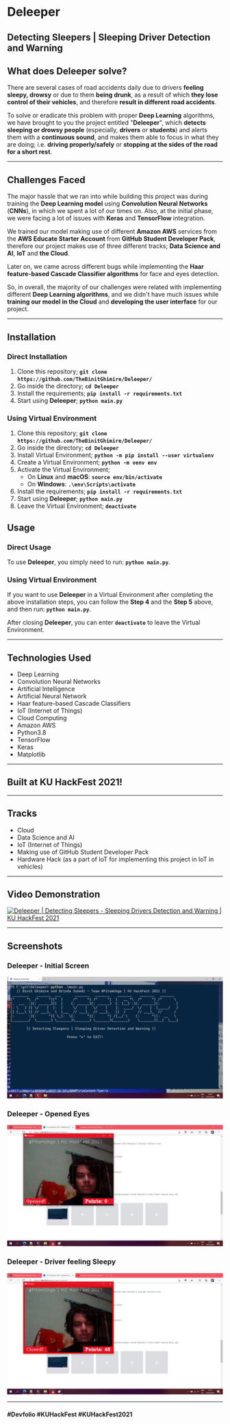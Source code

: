 # Deleeper

## Detecting Sleepers | Sleeping Driver Detection and Warning

## What does Deleeper solve?
There are several cases of road accidents daily due to drivers **feeling sleepy, drowsy** or due to them **being drunk**, as a result of which **they lose control of their vehicles**, and therefore **result in different road accidents**.

To solve or eradicate this problem with proper **Deep Learning** algorithms, we have brought to you the project entitled "**Deleeper**", which **detects sleeping or drowsy people** (especially, **drivers** or **students**) and alerts them with a **continuous sound**, and makes them able to focus in what they are doing; i.e. **driving properly/safely** or **stopping at the sides of the road for a short rest**.

***

## Challenges Faced
The major hassle that we ran into while building this project was during training the **Deep Learning model** using **Convolution Neural Networks** (**CNNs**), in which we spent a lot of our times on. Also, at the initial phase, we were facing a lot of issues with **Keras** and **TensorFlow** integration. 

We trained our model making use of different **Amazon AWS** services from the **AWS Educate Starter Account** from **GitHub Student Developer Pack**, therefore our project makes use of three different tracks; **Data Science and AI**, **IoT** and **the Cloud**. 

Later on, we came across different bugs while implementing the **Haar feature-based Cascade Classifier algorithms** for face and eyes detection.

So, in overall, the majority of our challenges were related with implementing different **Deep Learning algorithms**, and we didn't have much issues while **training our model in the Cloud** and **developing the user interface** for our project.

***

## Installation
### Direct Installation
1. Clone this repository; **`git clone https://github.com/TheBinitGhimire/Deleeper/`**
2. Go inside the directory; **`cd Deleeper`**
3. Install the requirements; **`pip install -r requirements.txt`**
4. Start using **Deleeper**; **`python main.py`**

### Using Virtual Environment
1. Clone this repository; **`git clone https://github.com/TheBinitGhimire/Deleeper/`**
2. Go inside the directory; **`cd Deleeper`**
3. Install Virtual Environment; **`python -m pip install --user virtualenv`**
4. Create a Virtual Environment; **`python -m venv env`**
5. Activate the Virtual Environment;
    - On **Linux** and **macOS**: **`source env/bin/activate`**
    - On **Windows**: **`.\env\Scripts\activate`**
6. Install the requirements; **`pip install -r requirements.txt`**
7. Start using **Deleeper**; **`python main.py`**
8. Leave the Virtual Environment; **`deactivate`**

## Usage
### Direct Usage
To use **Deleeper**, you simply need to run: **`python main.py`**.

### Using Virtual Environment
If you want to use **Deleeper** in a Virtual Environment after completing the above installation steps, you can follow the **Step 4** and the **Step 5** above, and then run: **`python main.py`**.

After closing **Deleeper**, you can enter **`deactivate`** to leave the Virtual Environment.

***

## Technologies Used
* Deep Learning
* Convolution Neural Networks
* Artificial Intelligence
* Artificial Neural Network
* Haar feature-based Cascade Classifiers
* IoT (Internet of Things)
* Cloud Computing
* Amazon AWS
* Python3.8
* TensorFlow
* Keras
* Matplotlib

***

## Built at KU HackFest 2021!

***

## Tracks
* Cloud
* Data Science and AI
* IoT (Internet of Things)
* Making use of GitHub Student Developer Pack
* Hardware Hack (as a part of IoT for implementing this project in IoT in vehicles)

***

## Video Demonstration
[![Deleeper | Detecting Sleepers - Sleeping Drivers Detection and Warning | KU HackFest 2021](https://i.ytimg.com/vi/WewO8QmnJJE/maxresdefault.jpg)](https://youtu.be/WewO8QmnJJE)

***

## Screenshots

### Deleeper - Initial Screen
![Deleeper - Initial Screen](https://raw.githubusercontent.com/TheBinitGhimire/Deleeper/main/images/Deleeper%20-%20Initial%20Screen.png)

### Deleeper - Opened Eyes
![Deleeper - Opened Eyes](https://raw.githubusercontent.com/TheBinitGhimire/Deleeper/main/images/Deleeper%20-%20Opened%20Eyes.png)

### Deleeper - Driver feeling Sleepy
![Deleeper - Driver feeling Sleepy](https://raw.githubusercontent.com/TheBinitGhimire/Deleeper/main/images/Deleeper%20-%20Driver%20feeling%20Sleepy.png)

***

#### **#Devfolio** **#KUHackFest** **#KUHackFest2021**

